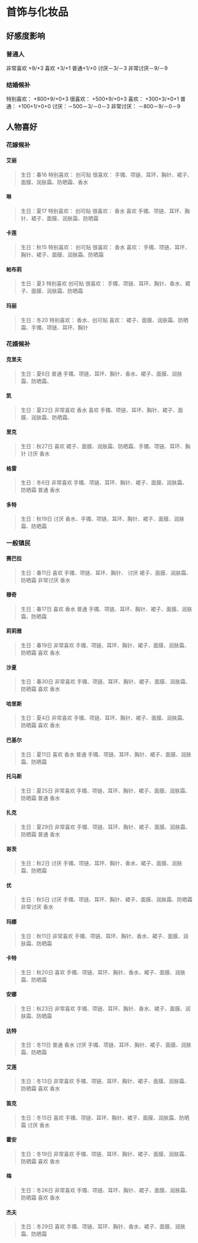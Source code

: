 # 首饰与化妆品

## 好感度影响

### 普通人

非常喜欢 +9/+3
喜欢 +3/+1
普通+1/+0
讨厌－3/－3
非常讨厌－9/－9

### 结婚候补

特别喜欢： +800+9/+0+3
很喜欢： +500+9/+0+3
喜欢： +300+3/+0+1
普通： +100+1/+0+0
讨厌：－500－3/－0－3
非常讨厌： －800－9/－0－9

## 人物喜好

### 花嫁候补

#### 艾丽

>生日：春16
特别喜欢：
创可贴
很喜欢：
手镯、项链、耳环、胸针、裙子、面膜、润肤霜、防晒霜、香水

#### 琳

>生日：夏17
特别喜欢：
创可贴
很喜欢：
香水
喜欢
手镯、项链、耳环、胸针、裙子、面膜、润肤霜、防晒霜

#### 卡莲

>生日：秋15
特别喜欢：
创可贴
很喜欢：
香水
喜欢：
手镯、项链、耳环、胸针、裙子、面膜、润肤霜、防晒霜

#### 帕布莉

>生日：夏3
特别喜欢
创可贴
很喜欢：
手镯、项链、耳环、胸针、香水、裙子、面膜、润肤霜、防晒霜

#### 玛丽

>生日：冬20
特别喜欢： 香水、创可贴
喜欢： 裙子、面膜、润肤霜、防晒霜、手镯、项链、耳环、胸针

### 花婿候补

#### 克里夫

>生日：夏6日
普通
手镯、项链、耳环、胸针、香水、裙子、面膜、润肤霜、防晒霜、

#### 凯

>生日：夏22日
非常喜欢 香水
喜欢
手镯、项链、耳环、胸针、裙子、面膜、润肤霜、防晒霜、

#### 里克

>生日：秋27日 
喜欢
裙子、面膜、润肤霜、防晒霜、手镯、项链、耳环、胸针
讨厌
香水

#### 格雷

>生日：冬6日
非常喜欢
手镯、项链、耳环、胸针、裙子、面膜、润肤霜、防晒霜
普通
香水

#### 多特

>
>生日：秋19日
讨厌
香水、手镯、项链、耳环、胸针、裙子、面膜、润肤霜、防晒霜

### 一般镇民

#### 赛巴拉

>生日：春11日
喜欢
手镯、项链、耳环、胸针、
讨厌
裙子、面膜、润肤霜、防晒霜
非常讨厌
香水

#### 穆奇

>生日：春17日
喜欢
香水
普通
手镯、项链、耳环、胸针、裙子、面膜、润肤霜、防晒霜

#### 莉莉雅

>生日：春19日
非常喜欢
手镯、项链、耳环、胸针、裙子、面膜、润肤霜、防晒霜
喜欢
香水

#### 沙夏

>生日：春30日
非常喜欢
手镯、项链、耳环、胸针、裙子、面膜、润肤霜、防晒霜
喜欢
香水

#### 哈里斯

>生日：夏4日
非常喜欢
手镯、项链、耳环、胸针、裙子、面膜、润肤霜、防晒霜
喜欢
香水

#### 巴基尔

>生日：夏11日
喜欢
香水
普通
手镯、项链、耳环、胸针、裙子、面膜、润肤霜、防晒霜

#### 托马斯

>生日：夏25日
非常喜欢
手镯、项链、耳环、胸针、裙子、面膜、润肤霜、防晒霜
普通
香水

#### 扎克

>生日：夏29日
非常喜欢
手镯、项链、耳环、胸针、裙子、面膜、润肤霜、防晒霜
普通
香水

#### 哥茨

>生日：秋2日
讨厌
手镯、项链、耳环、胸针、香水、裙子、面膜、润肤霜、防晒霜

#### 优

>生日：秋5日
讨厌
手镯、项链、耳环、胸针、裙子、面膜、润肤霜、防晒霜
非常讨厌
香水

#### 玛娜

>生日：秋11日
非常喜欢
手镯、项链、耳环、胸针、香水、裙子、面膜、润肤霜、防晒霜

#### 卡特

>生日：秋20日
喜欢
手镯、项链、耳环、胸针、香水、裙子、面膜、润肤霜、防晒霜

#### 安娜

>生日：秋23日
非常喜欢
手镯、项链、耳环、胸针、香水、裙子、面膜、润肤霜、防晒霜

#### 达特

>生日：冬11日
普通
香水
讨厌
手镯、项链、耳环、胸针、裙子、面膜、润肤霜、防晒霜

#### 艾莲

>生日：冬13日
非常喜欢
手镯、项链、耳环、胸针、裙子、面膜、润肤霜、防晒霜
喜欢 香水

#### 笛克

>生日：冬15日
喜欢
手镯、项链、耳环、胸针、裙子、面膜、润肤霜、防晒霜
讨厌
香水

#### 霍安

>生日：冬19日
非常喜欢
手镯、项链、耳环、胸针、裙子、面膜、润肤霜、防晒霜
喜欢 香水

#### 梅

>生日：冬26日
非常喜欢 手镯、项链、耳环、胸针、裙子、面膜、润肤霜、防晒霜
喜欢 香水

#### 杰夫

>生日：冬29日
喜欢
手镯、项链、耳环、胸针、香水、裙子、面膜、润肤霜、防晒霜
